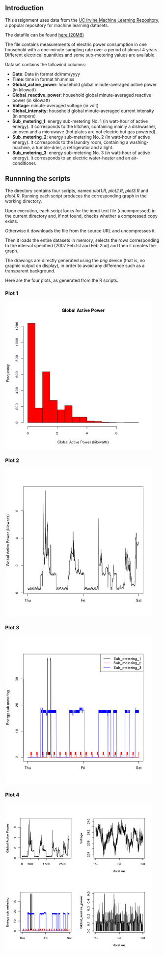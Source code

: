 ## Introduction

This assignment uses data from
the <a href="http://archive.ics.uci.edu/ml/">UC Irvine Machine
Learning Repository</a>, a popular repository for machine learning
datasets.

The datafile can be found 
<a href="https://d396qusza40orc.cloudfront.net/exdata%2Fdata%2Fhousehold_power_consumption.zip"> here (20MB)</a> 

The file contains measurements of electric power consumption in
one household with a one-minute sampling rate over a period of almost
4 years. Different electrical quantities and some sub-metering values
are available.

Dataset contains the followind columns:

   * **Date**:  Date in format dd/mm/yyyy
   * **Time**: time in format hh:mm:ss
   * **Global_active_power**: household global minute-averaged active power (in kilowatt)
   * **Global_reactive_power**: household global minute-averaged reactive power (in kilowatt)
   * **Voltage**: minute-averaged voltage (in volt)
   * **Global_intensity**: household global minute-averaged current intensity (in ampere)
   * **Sub_metering_1**: energy sub-metering No. 1 (in watt-hour of active energy). It corresponds to the kitchen, containing mainly a dishwasher, an oven and a microwave (hot plates are not electric but gas powered).
   * **Sub_metering_2**: energy sub-metering No. 2 (in watt-hour of active energy). It corresponds to the laundry room, containing a washing-machine, a tumble-drier, a refrigerator and a light. </li>
   * **Sub_metering_3**: energy sub-metering No. 3 (in watt-hour of active energy). It corresponds to an electric water-heater and an air-conditioner.

## Runnning the scripts

The directory contains four scripts, named _plot1.R_, _plot2.R_, _plot3.R_ and _plot4.R_.
Running each script produces the corresponding graph in the working directory.

Upon execution, each script looks for the input text file (uncompressed) in the current directory and, if not found, checks whether a compressed copy exists.

Otherwise it downloads the file from the source URL and uncompresses it.

Then it loads the entire datasets in memory, selects the rows corresponding to the interval specified (2007 Feb.1st and Feb.2nd) and then it creates the graph.

The drawings are directly generated using the _png_ device (that is, no graphic output on display), in order to avoid any difference such as a transparent background.

Here are the four plots, as generated from the R scripts.

### Plot 1
![plot1](plot1.png) 

### Plot 2
![plot2](plot2.png) 

### Plot 3
![plot3](plot3.png) 

### Plot 4
![plot4](plot4.png) 
